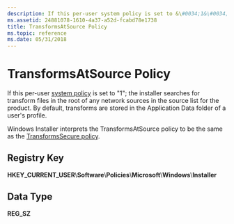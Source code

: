 ```yaml
---
description: If this per-user system policy is set to &\#0034;1&\#0034;; the installer searches for transform files in the root of any network sources in the source list for the product. By default, transforms are stored in the Application Data folder of a user's profile.
ms.assetid: 24881078-1610-4a37-a52d-fcabd78e1738
title: TransformsAtSource Policy
ms.topic: reference
ms.date: 05/31/2018
---
```


# TransformsAtSource Policy

If this per-user [system policy](system-policy.md) is set to "1"; the installer searches for transform files in the root of any network sources in the source list for the product. By default, transforms are stored in the Application Data folder of a user's profile.

Windows Installer interprets the TransformsAtSource policy to be the same as the [TransformsSecure policy](transformssecure-policy.md).

## Registry Key

**HKEY\_CURRENT\_USER**\\**Software**\\**Policies**\\**Microsoft**\\**Windows**\\**Installer**

## Data Type

**REG\_SZ**

 

 



